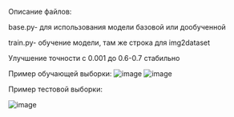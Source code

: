 Описание файлов:


base.py- для использования модели базовой или дообученной


train.py- обучение модели, там же строка для img2dataset 


Улучшение точности с 0.001 до 0.6-0.7 стабильно


Пример обучающей выборки:
![image](https://github.com/user-attachments/assets/c704da5f-f75c-4e4d-b455-9f1bd692cd07)
![image](https://github.com/user-attachments/assets/3ca6f94f-bf11-4894-8719-a55e285eff88)



Пример тестовой выборки:

![image](https://github.com/user-attachments/assets/8cf70e53-815b-4a5d-9d7b-2c5c9ed6fdc0)

